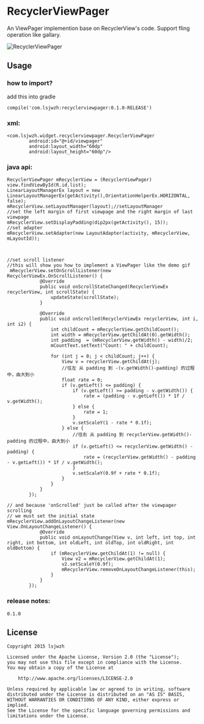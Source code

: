 # RecyclerViewPager
An ViewPager implemention base on RecyclerView's code. Support fling operation like gallary.

![RecyclerViewPager](https://github.com/lsjwzh/RecyclerViewPager/blob/master/demo.gif)
## Usage

### how to import?
add this into gradle

    compile('com.lsjwzh:recyclerviewpager:0.1.0-RELEASE')


### xml:

```
<com.lsjwzh.widget.recyclerviewpager.RecyclerViewPager
        android:id="@+id/viewpager"
        android:layout_width="60dp"
        android:layout_height="60dp"/>
```

### java api:
```
RecyclerViewPager mRecyclerView = (RecyclerViewPager) view.findViewById(R.id.list);
LinearLayoutManagerEx layout = new LinearLayoutManagerEx(getActivity(),OrientationHelperEx.HORIZONTAL, false);
mRecyclerView.setLayoutManager(layout);//setLayoutManager
//set the left margin of first viewpage and the right margin of last viewpage
mRecyclerView.setDisplayPadding(dip2px(getActivity(), 15));
//set adapter
mRecyclerView.setAdapter(new LayoutAdapter(activity, mRecyclerView, mLayoutId));



//set scroll listener
//this will show you how to implement a ViewPager like the demo gif
 mRecyclerView.setOnScrollListener(new RecyclerViewEx.OnScrollListener() {
            @Override
            public void onScrollStateChanged(RecyclerViewEx recyclerView, int scrollState) {
                updateState(scrollState);
            }

            @Override
            public void onScrolled(RecyclerViewEx recyclerView, int i, int i2) {
                int childCount = mRecyclerView.getChildCount();
                int width = mRecyclerView.getChildAt(0).getWidth();
                int padding  = (mRecyclerView.getWidth() - width)/2;
                mCountText.setText("Count: " + childCount);

                for (int j = 0; j < childCount; j++) {
                    View v = recyclerView.getChildAt(j);
                    //往左 从 padding 到 -(v.getWidth()-padding) 的过程中，由大到小
                    float rate = 0;
                    if (v.getLeft() <= padding) {
                        if (v.getLeft() >= padding - v.getWidth()) {
                            rate = (padding - v.getLeft()) * 1f / v.getWidth();
                        } else {
                            rate = 1;
                        }
                        v.setScaleY(1 - rate * 0.1f);
                    } else {
                        //往右 从 padding 到 recyclerView.getWidth()-padding 的过程中，由大到小
                        if (v.getLeft() <= recyclerView.getWidth() - padding) {
                            rate = (recyclerView.getWidth() - padding - v.getLeft()) * 1f / v.getWidth();
                        }
                        v.setScaleY(0.9f + rate * 0.1f);
                    }
                }
            }
        });

// and because 'onScrolled' just be called after the viewpager scrolling
// we must set the initial state 
mRecyclerView.addOnLayoutChangeListener(new View.OnLayoutChangeListener() {
            @Override
            public void onLayoutChange(View v, int left, int top, int right, int bottom, int oldLeft, int oldTop, int oldRight, int oldBottom) {
                if (mRecyclerView.getChildAt(1) != null) {
                    View v2 = mRecyclerView.getChildAt(1);
                    v2.setScaleY(0.9f);
                    mRecyclerView.removeOnLayoutChangeListener(this);
                }
            }
        });

```
### release notes:
	0.1.0



License
-------

    Copyright 2015 lsjwzh

    Licensed under the Apache License, Version 2.0 (the "License");
    you may not use this file except in compliance with the License.
    You may obtain a copy of the License at

        http://www.apache.org/licenses/LICENSE-2.0

    Unless required by applicable law or agreed to in writing, software
    distributed under the License is distributed on an "AS IS" BASIS,
    WITHOUT WARRANTIES OR CONDITIONS OF ANY KIND, either express or implied.
    See the License for the specific language governing permissions and
    limitations under the License.
